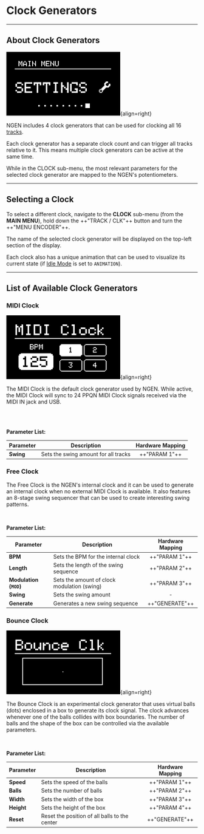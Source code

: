 # Clock Generators

---


## About Clock Generators

![NGEN Generator Sub-menu](images/NGEN_MainMenu_Clock.png){align=right}

NGEN includes 4 clock generators that can be used for clocking all 16 [tracks](track.md). 

Each clock generator has a separate clock count and can trigger all tracks relative to it. This means multiple clock generators can be active at the same time.

While in the CLOCK sub-menu, the most relevant parameters for the selected clock generator are mapped to the NGEN's potentiometers.

---

## Selecting a Clock

To select a different clock, navigate to the **CLOCK** sub-menu (from the **MAIN MENU**), hold down the ++"TRACK / CLK"++  button and turn the ++"MENU ENCODER"++.

The name of the selected clock generator will be displayed on the top-left section of the display.

Each clock also has a unique animation that can be used to visualize its current state (if [Idle Mode](menunavigation.md#idle-modes) is set to ```ANIMATION```).

---

## List of Available Clock Generators

### MIDI Clock

![MIDI Clock Animation](images/NGEN_MIDIClock_Animation.gif){align=right}

The MIDI Clock is the default clock generator used by NGEN. While active, the MIDI Clock will sync to 24 PPQN MIDI Clock signals received via the MIDI IN jack and USB.

<br/><br/>

**Parameter List:**

| **Parameter** | **Description**                      | **Hardware Mapping** |
|---------------|--------------------------------------|:--------------------:|
| **Swing**     | Sets the swing amount for all tracks |    ++"PARAM 1"++     |

### Free Clock

The Free Clock is the NGEN's internal clock and it can be used to generate an internal clock when no external MIDI Clock is available.
It also features an 8-stage swing sequencer that can be used to create interesting swing patterns.

<br/>

**Parameter List:**

| **Parameter** | **Description**                      | **Hardware Mapping** |
|---------------|--------------------------------------|:--------------------:|
| **BPM**       | Sets the BPM for the internal clock   |    ++"PARAM 1"++     |
| **Length**    | Sets the length of the swing sequence |    ++"PARAM 2"++     |
| **Modulation (```MOD```)**    | Sets the amount of clock modulation (swing)              |    ++"PARAM 3"++     |
| **Swing**    | Sets the swing amount |    -     |
| **Generate**  | Generates a new swing sequence       |    ++"GENERATE"++    |


### Bounce Clock

![](images/NGEN_BounceClock_Animation.gif){align=right}

The Bounce Clock is an experimental clock generator that uses virtual balls (dots) enclosed in a box to generate its clock signal. The clock advances whenever one of the balls collides with box boundaries.
The number of balls and the shape of the box can be controlled via the available parameters.

<br/>

**Parameter List:**

| **Parameter** | **Description**                               | **Hardware Mapping** |
|---------------|-----------------------------------------------|:--------------------:|
| **Speed**     | Sets the speed of the balls                   |    ++"PARAM 1"++     |
| **Balls**     | Sets the number of balls                      |    ++"PARAM 2"++     |
| **Width**     | Sets the width of the box                     |    ++"PARAM 3"++     |
| **Height**    | Sets the height of the box                    |    ++"PARAM 4"++     |
| **Reset**     | Reset the position of all balls to the center |    ++"GENERATE"++    |
